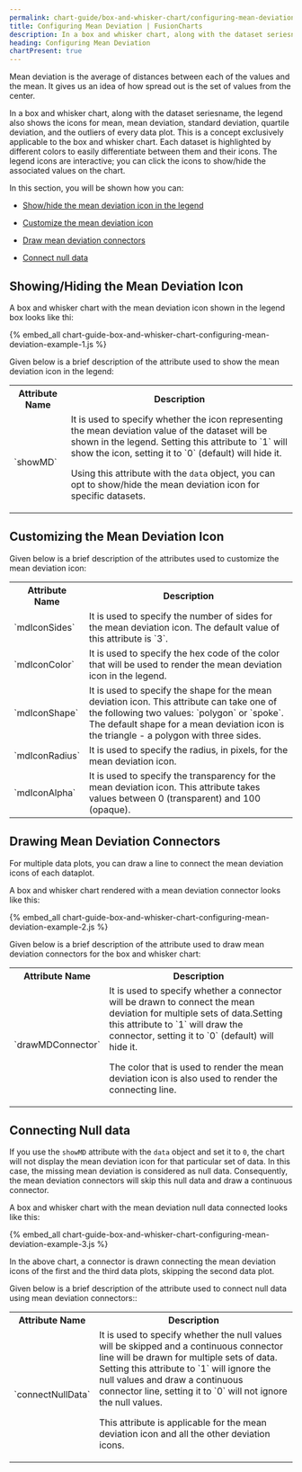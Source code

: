 ```yaml
---
permalink: chart-guide/box-and-whisker-chart/configuring-mean-deviation.html
title: Configuring Mean Deviation | FusionCharts
description: In a box and whisker chart, along with the dataset seriesname, the legend also shows the icons for mean, mean deviation, standard deviation, quartile deviation, and the outliers of every data plot.
heading: Configuring Mean Deviation
chartPresent: true
---
```


Mean deviation is the average of distances between each of the values and the mean. It gives us an idea of how spread out is the set of values from the center.

In a box and whisker chart, along with the dataset seriesname, the legend also shows the icons for mean, mean deviation, standard deviation, quartile deviation, and the outliers of every data plot. This is a concept exclusively applicable to the box and whisker chart. Each dataset is highlighted by different colors to easily differentiate between them and their icons. The legend icons are interactive; you can click the icons to show/hide the associated values on the chart.

In this section, you will be shown how you can:

* <a href="/chart-guide/box-and-whisker-chart/configuring-mean-deviation#showinghiding-the-mean-deviation-icon" class="smoth-scroll">Show/hide the mean deviation icon in the legend</a>

* <a href="/chart-guide/box-and-whisker-chart/configuring-mean-deviation#customizing-the-mean-deviation-icon" class="smoth-scroll">Customize the mean deviation icon</a>

* <a href="/chart-guide/box-and-whisker-chart/configuring-mean-deviation#drawing-mean-deviation-connectors" class="smoth-scroll">Draw mean deviation connectors</a>

* <a href="/chart-guide/box-and-whisker-chart/configuring-mean-deviation#connecting-null-data" class="smoth-scroll">Connect null data</a>

## Showing/Hiding the Mean Deviation Icon

A box and whisker chart with the mean deviation icon shown in the legend box looks like thi:

{% embed_all chart-guide-box-and-whisker-chart-configuring-mean-deviation-example-1.js %}

Given below is a brief description of the attribute used to show the mean deviation icon in the legend:

<table>
  <tr>
    <th>Attribute Name</th>
    <th>Description</th>
  </tr>
  <tr>
    <td>`showMD`</td>
    <td>It is used to specify whether the icon representing the mean deviation value of the dataset will be shown in the legend. Setting this attribute to `1` will show the icon, setting it to `0` (default) will hide it.

Using this attribute with the `data` object, you can opt to show/hide the mean deviation icon for specific datasets. </td>
  </tr>
</table>


## Customizing the Mean Deviation Icon

Given below is a brief description of the attributes used to customize the mean deviation icon:

<table>
  <tr>
    <th>Attribute Name</th>
    <th>Description</th>
  </tr>
  <tr>
    <td>`mdIconSides`</td>
    <td>It is used to specify the number of sides for the mean deviation icon. The default value of this attribute is `3`.</td>
  </tr>
  <tr>
    <td>`mdIconColor`</td>
    <td>It is used to specify the hex code of the color that will be used to render the mean deviation icon in the legend.</td>
  </tr>
  <tr>
    <td>`mdIconShape`</td>
    <td>It is used to specify the shape for the mean deviation icon. This attribute can take one of the following two values: `polygon` or `spoke`.  The default shape for a mean deviation icon is the triangle - a polygon with three sides.</td>
  </tr>
  <tr>
    <td>`mdIconRadius`</td>
    <td>It is used to specify the radius, in pixels, for the mean deviation icon.</td>
  </tr>
  <tr>
    <td>`mdIconAlpha`</td>
    <td>It is used to specify the transparency for the mean deviation icon. This attribute takes values between 0 (transparent) and 100 (opaque).</td>
  </tr>
</table>


## Drawing Mean Deviation Connectors

For multiple data plots, you can draw a line to connect the mean deviation icons of each dataplot.

A box and whisker chart rendered with a mean deviation connector looks like this:

{% embed_all chart-guide-box-and-whisker-chart-configuring-mean-deviation-example-2.js %}

Given below is a brief description of the attribute used to draw mean deviation connectors for the box and whisker chart:

<table>
  <tr>
    <th>Attribute Name</th>
    <th>Description</th>
  </tr>
  <tr>
    <td>`drawMDConnector`</td>
    <td>It is used to specify whether a connector will be drawn to connect the mean deviation for multiple sets of data.Setting this attribute to `1` will draw the connector, setting it to `0` (default) will hide it.

The color that is used to render the mean deviation icon is also used to render the connecting line. </td>
  </tr>
</table>


## Connecting Null data

If you use the `showMD` attribute with the `data` object and set it to `0`, the chart will not display the mean deviation icon for that particular set of data. In this case, the missing mean deviation is considered as null data. Consequently, the mean deviation connectors will skip this null data and draw a continuous connector.

A box and whisker chart with the mean deviation null data connected looks like this:

{% embed_all chart-guide-box-and-whisker-chart-configuring-mean-deviation-example-3.js %}

In the above chart, a connector is drawn connecting the mean deviation icons of the first and the third data plots, skipping the second data plot.

Given below is a brief description of the attribute used to connect null data using mean deviation connectors::

<table>
  <tr>
    <th>Attribute Name</th>
    <th>Description</th>
  </tr>
  <tr>
    <td>`connectNullData`</td>
    <td>It is used to specify whether the null values will be skipped and a continuous connector line will be drawn for multiple sets of data. Setting this attribute to `1` will ignore the null values and draw a continuous connector line, setting it to `0` will not ignore the null values.

This attribute is applicable for the mean deviation icon and all the other deviation icons. </td>
  </tr>
</table>
